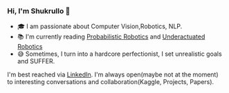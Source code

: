 ### Hi, I'm Shukrullo 👋


- 🎓 I am passionate about Computer Vision,Robotics, NLP.
- 📚 I'm currently reading [Probabilistic Robotics](https://docs.ufpr.br/~danielsantos/ProbabilisticRobotics.pdf) and [Underactuated Robotics](http://underactuated.csail.mit.edu/)
- 😅 Sometimes, I turn into a hardcore perfectionist, I set unrealistic goals and SUFFER. 


I'm best reached via [LinkedIn](https://www.linkedin.com/in/shukrullo-nazirjonov/). I'm always open(maybe not at the moment) to interesting conversations and collaboration(Kaggle, Projects, Papers).


